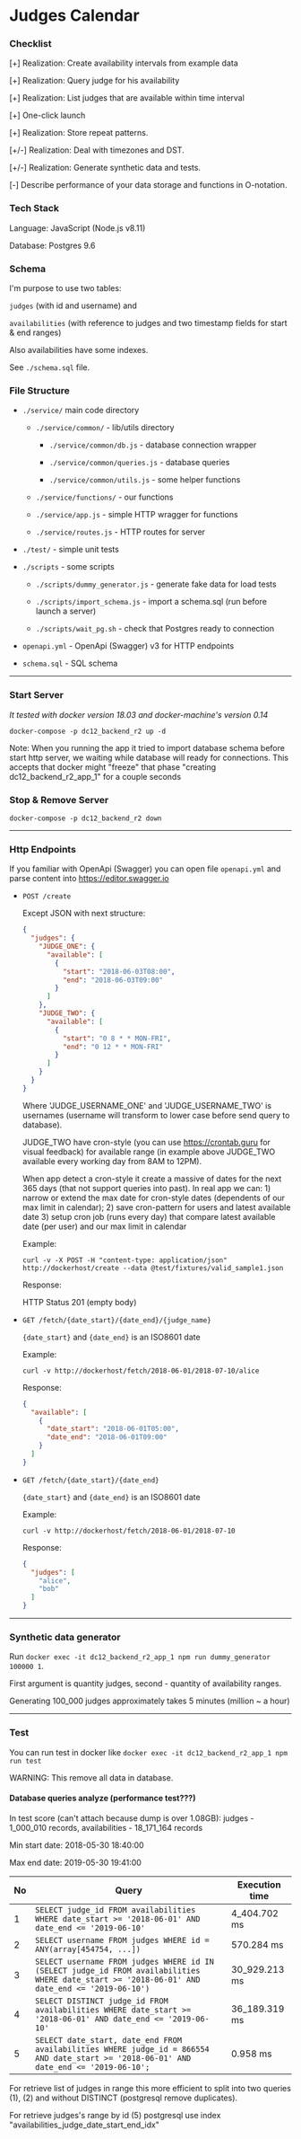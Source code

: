 # Judges Calendar 


### Checklist

[+] Realization: Create availability intervals from example data

[+] Realization: Query judge for his availability

[+] Realization: List judges that are available within time interval

[+] One-click launch

[+] Realization: ​Store repeat patterns.

[+/-] Realization: ​Deal with timezones and DST.

[+/-] Realization: ​Generate synthetic data and tests.

[-] Describe performance of your data storage and functions in O-notation.


### Tech Stack

Language: JavaScript (Node.js v8.11)

Database: Postgres 9.6


### Schema

I'm purpose to use two tables: 

`judges` (with id and username) and 

`availabilities` (with reference to judges and two timestamp fields for start & end ranges)

Also availabilities have some indexes.

See `./schema.sql` file.

### File Structure

* `./service/` main code directory

    * `./service/common/` - lib/utils directory
    
        * `./service/common/db.js` - database connection wrapper
        
        * `./service/common/queries.js` - database queries
        
        * `./service/common/utils.js` - some helper functions
    
    * `./service/functions/` - our functions
    
    * `./service/app.js` - simple HTTP wragger for functions
    
    * `./service/routes.js` - HTTP routes for server
 
* `./test/` - simple unit tests

* `./scripts` - some scripts

    * `./scripts/dummy_generator.js` - generate fake data for load tests
    
    * `./scripts/import_schema.js` - import a schema.sql (run before launch a server) 
    
    * `./scripts/wait_pg.sh` - check that Postgres ready to connection

* `openapi.yml` - OpenApi (Swagger) v3 for HTTP endpoints

* `schema.sql` - SQL schema


---

### Start Server

_It tested with docker version 18.03 and docker-machine's version 0.14_

`docker-compose -p dc12_backend_r2 up -d`

Note: When you running the app it tried to import database schema before start http server, we waiting while database will ready for connections.
This accepts that docker might "freeze" that phase "creating dc12_backend_r2_app_1" for a couple seconds

### Stop & Remove Server

`docker-compose -p dc12_backend_r2 down`

---

### Http Endpoints

If you familiar with OpenApi (Swagger) you can open file `openapi.yml` and parse content into https://editor.swagger.io

* `POST /create`

  Except JSON with next structure:
  
  ```json
  {
    "judges": {
      "JUDGE_ONE": {
        "available": [
          {
            "start": "2018-06-03T08:00",
            "end": "2018-06-03T09:00"
          }
        ]
      },
      "JUDGE_TWO": {
        "available": [
          {
            "start": "0 8 * * MON-FRI",
            "end": "0 12 * * MON-FRI"
          }
        ]
      }
    }
  }
  ```
  
  Where 'JUDGE_USERNAME_ONE' and 'JUDGE_USERNAME_TWO' is usernames (username will transform to lower case before send query to database).
  
  JUDGE_TWO have cron-style (you can use https://crontab.guru for visual feedback) for available range 
  (in example above JUDGE_TWO available every working day from 8AM to 12PM). 
  
  When app detect a cron-style it create a massive of dates for the next 365 days (that not support queries into past). 
  In real app we can: 1) narrow or extend the max date for cron-style dates (dependents of our max limit in calendar); 
  2) save cron-pattern for users and latest available date
  3) setup cron job (runs every day) that compare latest available date (per user) and our max limit in calendar

  Example: 
  
  `curl -v -X POST -H "content-type: application/json" http://dockerhost/create --data @test/fixtures/valid_sample1.json`
  
  Response: 
  
    HTTP Status 201 (empty body)
    
    
* `GET /fetch/{date_start}/{date_end}/{judge_name}`

  `{date_start}` and `{date_end}` is an ISO8601 date

  Example:
  
  `curl -v http://dockerhost/fetch/2018-06-01/2018-07-10/alice`
  
  Response: 
  
  ```json
  {
    "available": [
      {
        "date_start": "2018-06-01T05:00",
        "date_end": "2018-06-01T09:00"
      }
    ]
  }
  ```

* `GET /fetch/{date_start}/{date_end}`

  `{date_start}` and `{date_end}` is an ISO8601 date

  Example:
  
  `curl -v http://dockerhost/fetch/2018-06-01/2018-07-10`
  
  Response:
  
  ```json
  {
    "judges": [
      "alice",
      "bob"
    ]
  }
  ```

---

### Synthetic data generator

Run `docker exec -it dc12_backend_r2_app_1 npm run dummy_generator 100000 1`. 

First argument is quantity judges, second - quantity of availability ranges.

Generating 100_000 judges approximately takes 5 minutes (million ~ a hour)

---

### Test

You can run test in docker like `docker exec -it dc12_backend_r2_app_1 npm run test`

WARNING: This remove all data in database.


#### Database queries analyze (performance test???)

In test score (can't attach because dump is over 1.08GB): judges - 1_000_010 records, availabilities - 18_171_164 records

Min start date: 2018-05-30 18:40:00

Max end date: 2019-05-30 19:41:00

No | Query | Execution time
---|-------|----------------
1  | `SELECT judge_id FROM availabilities WHERE date_start >= '2018-06-01' AND date_end <= '2019-06-10'` | 4_404.702 ms
2  | `SELECT username FROM judges WHERE id = ANY(array[454754, ...])` | 570.284 ms
3  | `SELECT username FROM judges WHERE id IN (SELECT judge_id FROM availabilities WHERE date_start >= '2018-06-01' AND date_end <= '2019-06-10')` | 30_929.213 ms
4  | `SELECT DISTINCT judge_id FROM availabilities WHERE date_start >= '2018-06-01' AND date_end <= '2019-06-10'` | 36_189.319 ms
5  | `SELECT date_start, date_end FROM availabilities WHERE judge_id = 866554 AND date_start >= '2018-06-01' AND date_end <= '2019-06-10';` | 0.958 ms

For retrieve list of judges in range this more efficient to split into two queries (1), (2) and without DISTINCT (postgresql remove duplicates).

For retrieve judges's range by id (5) postgresql use index "availabilities_judge_date_start_end_idx"

